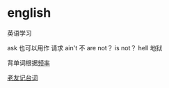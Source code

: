 # english
英语学习

ask 也可以用作 请求
ain't  不 are not？ is not？
hell 地狱

背单词根据[频率](http://www.wordcount.org/main.php)

[老友记台词](https://fangj.github.io/friends/)


